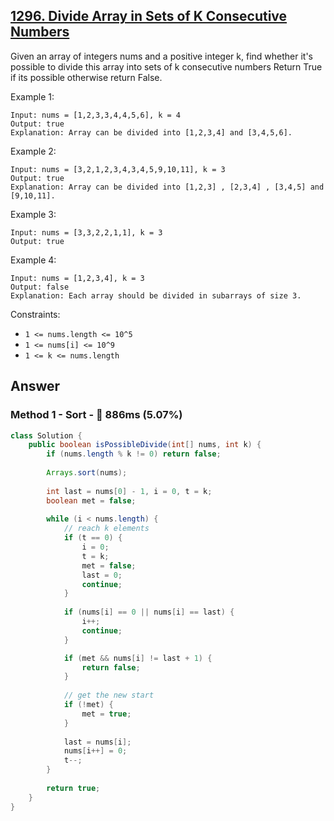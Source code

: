 ## [1296. Divide Array in Sets of K Consecutive Numbers](https://leetcode.com/problems/divide-array-in-sets-of-k-consecutive-numbers/)

Given an array of integers nums and a positive integer k, find whether it's possible to divide this array into sets of k consecutive numbers
Return True if its possible otherwise return False.


Example 1:

```
Input: nums = [1,2,3,3,4,4,5,6], k = 4
Output: true
Explanation: Array can be divided into [1,2,3,4] and [3,4,5,6].
```

Example 2:

```
Input: nums = [3,2,1,2,3,4,3,4,5,9,10,11], k = 3
Output: true
Explanation: Array can be divided into [1,2,3] , [2,3,4] , [3,4,5] and [9,10,11].
```

Example 3:

```
Input: nums = [3,3,2,2,1,1], k = 3
Output: true
```

Example 4:

```
Input: nums = [1,2,3,4], k = 3
Output: false
Explanation: Each array should be divided in subarrays of size 3.
``` 

Constraints:

- `1 <= nums.length <= 10^5`
- `1 <= nums[i] <= 10^9`
- `1 <= k <= nums.length`

## Answer
### Method 1 - Sort - :turtle: 886ms (5.07%)

```java
class Solution {
    public boolean isPossibleDivide(int[] nums, int k) {
        if (nums.length % k != 0) return false;
        
        Arrays.sort(nums);
        
        int last = nums[0] - 1, i = 0, t = k;
        boolean met = false;
        
        while (i < nums.length) {
            // reach k elements
            if (t == 0) {
                i = 0;
                t = k;
                met = false;
                last = 0;
                continue;
            }
            
            if (nums[i] == 0 || nums[i] == last) {
                i++;
                continue;
            }

            if (met && nums[i] != last + 1) {
                return false;
            }
            
            // get the new start
            if (!met) {
                met = true;
            }
            
            last = nums[i];
            nums[i++] = 0;
            t--;
        }
        
        return true;
    }
}
```
